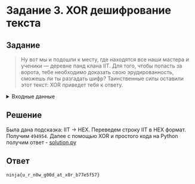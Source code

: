 # Задание 3. XOR дешифрование текста

## Задание

> Ну вот мы и подошли к месту, где находятся все наши мастера и ученики — деревне панд клана IIT. Для того, чтобы попасть за ворота, тебе необходимо доказать свою эрудированность, сможешь ли ты разгадать шифр? Таинственные силы оставили этот текст: XOR приведет тебя к ответу.

<details>
  <summary>Входные данные</summary>
    [494852, 494851, 494852, 494848, 494859, 494865, 494879, 494901, 494872, 494901, 494852, 494938, 494877, 494901, 494861, 494938, 494938, 494862, 494901, 494859, 494878, 494901, 494866, 494938, 494872, 494901, 494856, 494941, 494941, 494863, 494943, 494860, 494943, 494941, 494871]
</details>

## Решение

Была дана подсказка: IIT -> HEX. Переведем строку IIT в HEX формат. Получим `494954`. Далее с помощью XOR и простого кода на Python получим ответ - [solution.py](solution.py)

## Ответ

`ninja{u_r_n0w_g00d_at_x0r_b77e5f57}`
